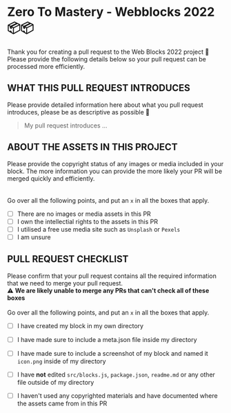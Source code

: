 # Zero To Mastery - Webblocks 2022 📦📦

Thank you for creating a pull request to the Web Blocks 2022 project 🙏 <br>
Please provide the following details below so your pull request can be processed more efficiently. 

## WHAT THIS PULL REQUEST INTRODUCES
Please provide detailed information here about what you pull request introduces, please be as descriptive as possible 🤜

> My pull request introduces ...


## ABOUT THE ASSETS IN THIS PROJECT
Please provide the copyright status of any images or media included in your block. The more information you can provide the more likely your PR will be merged quickly and efficiently.  
<br /> <br />
Go over all the following points, and put an `x` in all the boxes that apply. 

- [ ] There are no images or media assets in this PR
- [ ] I own the intellectial rights to the assets in this PR
- [ ] I utilised a free use media site such as `Unsplash` or `Pexels`
- [ ] I am unsure

## PULL REQUEST CHECKLIST 

Please confirm that your pull request contains all the required information that we need to merge your pull request. <br />
⚠ **We are likely unable to merge any PRs that can't check all of these boxes** 
<br /><br />
Go over all the following points, and put an `x` in all the boxes that apply. 

- [ ] I have created my block in my own directory
- [ ] I have made sure to include a meta.json file inside my directory
- [ ] I have made sure to include a screenshot of my block and named it `icon.png` inside of my directory
- [ ] I have **not** edited `src/blocks.js`, `package.json`, `readme.md` or any other file outside of my directory
- [ ] I haven't used any copyrighted materials and have documented where the assets came from in this PR

